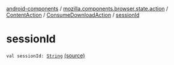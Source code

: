 [android-components](../../../index.md) / [mozilla.components.browser.state.action](../../index.md) / [ContentAction](../index.md) / [ConsumeDownloadAction](index.md) / [sessionId](./session-id.md)

# sessionId

`val sessionId: `[`String`](https://kotlinlang.org/api/latest/jvm/stdlib/kotlin/-string/index.html) [(source)](https://github.com/mozilla-mobile/android-components/blob/master/components/browser/state/src/main/java/mozilla/components/browser/state/action/BrowserAction.kt#L189)